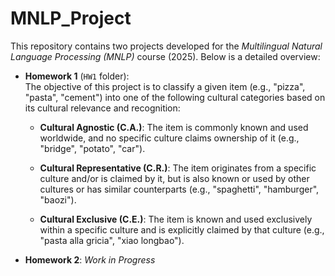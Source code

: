 # MNLP_Project
This repository contains two projects developed for the *Multilingual Natural Language Processing (MNLP)* course (2025). Below is a detailed overview:

- **Homework 1** (`HW1` folder):  
  The objective of this project is to classify a given item (e.g., "pizza", "pasta", "cement") into one of the following cultural categories based on its cultural relevance and recognition:

  - **Cultural Agnostic (C.A.)**: The item is commonly known and used worldwide, and no specific culture claims ownership of it (e.g., "bridge", "potato", "car").

  - **Cultural Representative (C.R.)**: The item originates from a specific culture and/or is claimed by it, but is also known or used by other cultures or has similar counterparts (e.g., "spaghetti", "hamburger", "baozi").

  - **Cultural Exclusive (C.E.)**: The item is known and used exclusively within a specific culture and is explicitly claimed by that culture (e.g., "pasta alla gricia", "xiao longbao").

- **Homework 2**: *Work in Progress*